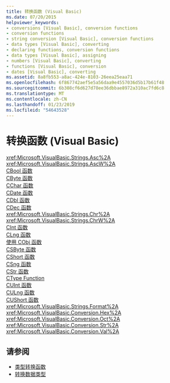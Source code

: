 ```yaml
---
title: 转换函数 (Visual Basic)
ms.date: 07/20/2015
helpviewer_keywords:
- conversions [Visual Basic], conversion functions
- conversion functions
- string conversion [Visual Basic], conversion functions
- data types [Visual Basic], converting
- declaring functions, conversion functions
- data types [Visual Basic], assigning
- numbers [Visual Basic], converting
- functions [Visual Basic], conversion
- dates [Visual Basic], converting
ms.assetid: 8a8fb553-a8ac-424e-8103-26eea25eaa71
ms.openlocfilehash: 6f867742aef5e5a56daa9e4557036d5b17b61f48
ms.sourcegitcommit: 6b308cf6d627d78ee36dbbae8972a310ac7fd6c8
ms.translationtype: MT
ms.contentlocale: zh-CN
ms.lasthandoff: 01/23/2019
ms.locfileid: "54643528"
---
```

# <a name="conversion-functions-visual-basic"></a>转换函数 (Visual Basic)

<xref:Microsoft.VisualBasic.Strings.Asc%2A>   
<xref:Microsoft.VisualBasic.Strings.AscW%2A>   
[CBool 函数](../../../visual-basic/language-reference/functions/type-conversion-functions.md)   
[CByte 函数](../../../visual-basic/language-reference/functions/type-conversion-functions.md)   
[CChar 函数](../../../visual-basic/language-reference/functions/type-conversion-functions.md)   
[CDate 函数](../../../visual-basic/language-reference/functions/type-conversion-functions.md)   
[CDbl 函数](../../../visual-basic/language-reference/functions/type-conversion-functions.md)   
[CDec 函数](../../../visual-basic/language-reference/functions/type-conversion-functions.md)   
<xref:Microsoft.VisualBasic.Strings.Chr%2A>   
<xref:Microsoft.VisualBasic.Strings.ChrW%2A>   
[CInt 函数](../../../visual-basic/language-reference/functions/type-conversion-functions.md)   
[CLng 函数](../../../visual-basic/language-reference/functions/type-conversion-functions.md)   
[使用 CObj 函数](../../../visual-basic/language-reference/functions/type-conversion-functions.md)   
[CSByte 函数](../../../visual-basic/language-reference/functions/type-conversion-functions.md)   
[CShort 函数](../../../visual-basic/language-reference/functions/type-conversion-functions.md)   
[CSng 函数](../../../visual-basic/language-reference/functions/type-conversion-functions.md)   
[CStr 函数](../../../visual-basic/language-reference/functions/type-conversion-functions.md)   
[CType Function](../../../visual-basic/language-reference/functions/ctype-function.md)   
[CUInt 函数](../../../visual-basic/language-reference/functions/type-conversion-functions.md)   
[CULng 函数](../../../visual-basic/language-reference/functions/type-conversion-functions.md)   
[CUShort 函数](../../../visual-basic/language-reference/functions/type-conversion-functions.md)   
<xref:Microsoft.VisualBasic.Strings.Format%2A>   
<xref:Microsoft.VisualBasic.Conversion.Hex%2A>   
<xref:Microsoft.VisualBasic.Conversion.Oct%2A>   
<xref:Microsoft.VisualBasic.Conversion.Str%2A>   
<xref:Microsoft.VisualBasic.Conversion.Val%2A>

## <a name="see-also"></a>请参阅

- [类型转换函数](../../../visual-basic/language-reference/functions/type-conversion-functions.md)
- [转换数据类型](../../../visual-basic/programming-guide/concepts/linq/converting-data-types.md)
